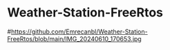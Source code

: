# Weather-Station-FreeRtos
#https://github.com/Emrecanbl/Weather-Station-FreeRtos/blob/main/IMG_20240610_170653.jpg

